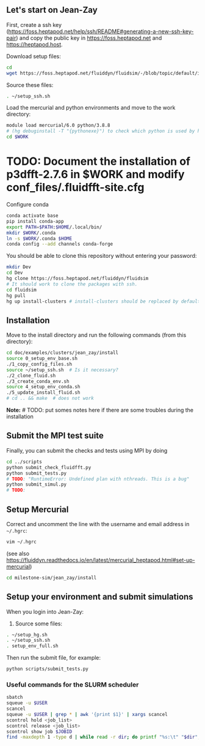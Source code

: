 ## Let's start on Jean-Zay

First, create a ssh key
(https://foss.heptapod.net/help/ssh/README#generating-a-new-ssh-key-pair) and
copy the public key in https://foss.heptapod.net and https://heptapod.host.

Download setup files:

```bash
cd
wget https://foss.heptapod.net/fluiddyn/fluidsim/-/blob/topic/default/install-clusters/doc/examples/clusters/jean_zay/conf_files/setup_ssh.sh
```

Source these files:

```bash
. ~/setup_ssh.sh
```

Load the mercurial and python environments and move to the work directory:

```bash
module load mercurial/6.0 python/3.8.8
# (hg debuginstall -T "{pythonexe}") to check which python is used by hg: it could be different from 3.8.8
cd $WORK 
```

# TODO: Document the installation of p3dfft-2.7.6 in $WORK and modify conf_files/.fluidfft-site.cfg


Configure conda

```bash
conda activate base
pip install conda-app     
export PATH=$PATH:$HOME/.local/bin/  
mkdir $WORK/.conda   
ln -s $WORK/.conda $HOME
conda config --add channels conda-forge
```


You should be able to clone this repository without entering your password:

```bash
mkdir Dev
cd Dev
hg clone https://foss.heptapod.net/fluiddyn/fluidsim
# It should work to clone the packages with ssh. 
cd fluidsim
hg pull
hg up install-clusters # install-clusters should be replaced by default when merged (or we can remove this line)
```

## Installation

Move to the install directory and run the following commands (from this directory):

```bash
cd doc/examples/clusters/jean_zay/install
source 0_setup_env_base.sh
./1_copy_config_files.sh
source ~/setup_ssh.sh  # Is it necessary?
./2_clone_fluid.sh
./3_create_conda_env.sh
source 4_setup_env_conda.sh
./5_update_install_fluid.sh 
# cd .. && make  # does not work
```

**Note:** # TODO: put somes notes here if there are some troubles during the installation


## Submit the MPI test suite

Finally, you can submit the checks and tests using MPI by doing

```bash
cd ../scripts
python submit_check_fluidfft.py
python submit_tests.py
# TODO: "RuntimeError: Undefined plan with nthreads. This is a bug"
python submit_simul.py
# TODO: 
```

## Setup Mercurial

Correct and uncomment the line with the username and email address in
`~/.hgrc`:

```bash
vim ~/.hgrc
```

(see also
https://fluiddyn.readthedocs.io/en/latest/mercurial_heptapod.html#set-up-mercurial)

```bash
cd milestone-sim/jean_zay/install
```

## Setup your environment and submit simulations

When you login into Jean-Zay:

1. Source some files:

```bash
. ~/setup_hg.sh
. ~/setup_ssh.sh
. setup_env_full.sh
```

Then run the submit file, for example:

```bash
python scripts/submit_tests.py
```

### Useful commands for the SLURM scheduler

```bash
sbatch
squeue -u $USER
scancel
squeue -u $USER | grep * | awk '{print $1}' | xargs scancel
scontrol hold <job_list>
scontrol release <job_list>
scontrol show job $JOBID
find -maxdepth 1 -type d | while read -r dir; do printf "%s:\t" "$dir"; find "$dir" -type f | wc -l; done
```

